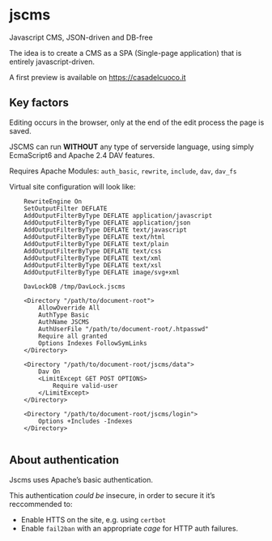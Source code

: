 # jscms
Javascript CMS, JSON-driven and DB-free

The idea is to create a CMS as a SPA (Single-page application) that is entirely javascript-driven.

A first preview is available on https://casadelcuoco.it

## Key factors

Editing occurs in the browser, only at the end of the edit process the page is saved.

JSCMS can run **WITHOUT** any type of serverside language, using simply EcmaScript6 and Apache 2.4 DAV features.

Requires Apache Modules: `auth_basic`, `rewrite`, `include`, `dav`, `dav_fs`

Virtual site configuration will look like:

```
	RewriteEngine On
	SetOutputFilter DEFLATE
	AddOutputFilterByType DEFLATE application/javascript
	AddOutputFilterByType DEFLATE application/json
	AddOutputFilterByType DEFLATE text/javascript
	AddOutputFilterByType DEFLATE text/html
	AddOutputFilterByType DEFLATE text/plain
	AddOutputFilterByType DEFLATE text/css
	AddOutputFilterByType DEFLATE text/xml
	AddOutputFilterByType DEFLATE text/xsl
	AddOutputFilterByType DEFLATE image/svg+xml
	
	DavLockDB /tmp/DavLock.jscms
	
	<Directory "/path/to/document-root">
		AllowOverride All
		AuthType Basic
		AuthName JSCMS
		AuthUserFile "/path/to/document-root/.htpasswd"
		Require all granted
		Options Indexes FollowSymLinks
	</Directory>
	
	<Directory "/path/to/document-root/jscms/data">
		Dav On
		<LimitExcept GET POST OPTIONS>
			Require valid-user
		</LimitExcept>
	</Directory>
	
	<Directory "/path/to/document-root/jscms/login">
		Options +Includes -Indexes
	</Directory>
	
```
## About authentication

Jscms uses Apache’s basic authentication.

This authentication _could be_ insecure, in order to secure it it’s reccommended to:

* Enable HTTS on the site, e.g. using `certbot`
* Enable `fail2ban` with an appropriate _cage_ for HTTP auth failures.
